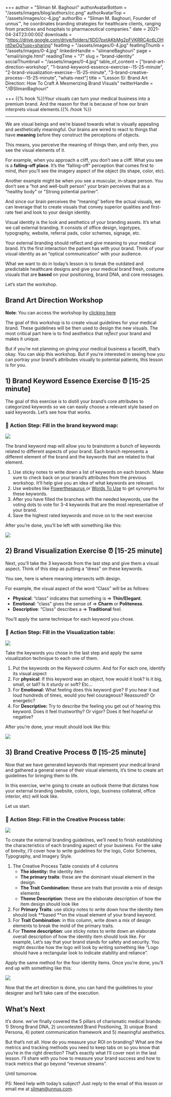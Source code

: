 +++
author = "Sliman M. Baghouri"
authorAvatarBottom = "/assets/images/blog/authors/cc.png"
authorAvatarTop = "/assets/images/cc-4.jpg"
authorBio = "Sliman M. Baghouri, Founder of unnus™, he coordinates branding strategies for healthcare clients, ranging from practices and hospitals to pharmaceutical companies."
date = 2021-04-24T23:00:00Z
downloads = "https://drive.google.com/drive/folders/1IDD7pxtAKbMg2pFVKRRC4c6LOHnt0wOg?usp=sharing"
featImg = "/assets/images/0-4.jpg"
featImgThumb = "/assets/images/0-4.jpg"
linkedinHandle = "slimaneBaghouri"
page = "email/single.html"
readingTime = "7"
slug = "brand-identity"
socialThumbnail = "/assets/images/0-4.jpg"
table_of_content = ["brand-art-direction-workshop", "1-brand-keyword-essence-exercise--15-25-minute", "2-brand-visualization-exercise--15-25-minute", "3-brand-creative-process--15-25-minute", "whats-next"]
title = "Lesson 5): Brand Art Direction: How To Craft A Mesmerizing Brand Visuals"
twitterHandle = "/@SlimanBaghouri"

+++
{{% hook %}}Your visuals can turn your medical business into a premium brand. And the reason for that is because of how our brain interprets visual elements.{{% /hook %}}

***

We are visual beings and we’re biased towards what is visually appealing and aesthetically meaningful. Our brains are wired to react to things that have **meaning** before they construct the perceptions of objects.

This means, you perceive the meaning of things then, and only then, you see the visual elements of it.

For example, when you approach a cliff, you don’t see a cliff. What you see is a **falling-off place**. It’s the “falling-off” perception that comes first to mind, _then_ you’ll see the imagery aspect of the object (its shape, color, etc).

Another example might be when you see a muscular, in-shape person. You don’t see a “hot and well-built person" your brain perceives that as a "healthy body" or "Strong potential partner”.

And since our brain perceives the “meaning” before the actual visuals, we can leverage that to create visuals that convey superior qualities and first-rate feel and look to your design identity.

Visual identity is the look and aesthetics of your branding assets. It’s what we call external branding. It consists of office design, logotypes, typography, website, referral pads, color schemes, signage, etc.

Your external branding should reflect and give meaning to your medical brand. It’s the first interaction the patient has with your brand. Think of your visual identity as an “optical communication” with your audience.

What we want to do in today’s lesson is to break the outdated and predictable healthcare designs and give your medical brand fresh, costume visuals that are **based** on your positioning, brand DNA, and core messages.

Let’s start the workshop.

## Brand Art Direction Workshop

**Note**: You can access the workshop by [clicking here](https://miro.com/app/board/o9J_lUESbeA=/) 

The goal of this workshop is to create visual guidelines for your medical brand. These guidelines will be then used to design the new visuals. The most critical part here is to find aesthetics that _reflect_ your brand and makes it unique.

But if you’re not planning on giving your medical business a facelift, that’s okay. You can skip this workshop. But if you’re interested in seeing how you can portray your brand’s attributes visually to potential patients, this lesson is for you.

## 1) Brand Keyword Essence Exercise ⏰ \[15-25 minute\]

The goal of this exercise is to distill your brand’s core attributes to categorized keywords so we can easily choose a relevant style based on said keywords. Let’s see how that works.

### 🔴 Action Step: Fill in the brand keyword map:

![](/assets/images/1.png)

The brand keyword map will allow you to brainstorm a bunch of keywords related to different aspects of your brand. Each branch represents a different element of the brand and the keywords that are related to that element.

1. Use sticky notes to write down a list of keywords on each branch. Make sure to check back on your brand’s attributes from the previous workshop. It’ll help give you an idea of what keywords are relevant.
2. Use websites like [Powerthesaurus ](https://www.powerthesaurus.org/)or [Words To Use](https://www.words-to-use.com/) to get synonyms for these keywords.
3. After you have filled the branches with the needed keywords, use the voting dots to vote for 3-4 keywords that are the most representative of your brand.
4. Save the highest rated keywords and move on to the next exercise

After you’re done, you’ll be left with something like this:

![](/assets/images/2.png)

## 2) Brand Visualization Exercise ⏰ \[15-25 minute\]

Next, you’ll take the 3 keywords from the last step and give them a visual aspect. Think of this step as putting a “dress” on these keywords.

You see, here is where meaning intersects with design.

For example, the visual aspect of the word “Class” will be as follows:

* **Physical**: “class” indicates that something is ⇒ **Thin/Elegant**.
* **Emotional**: “class” gives the sense of ⇒ **Charm** or **Politeness**.
* **Descriptive**: “Class” describes a ⇒ **Traditional** feel.

You’ll apply the same technique for each keyword you chose.

### 🔴 Action Step: Fill in the Visualization table:

![](/assets/images/3-1.png)

Take the keywords you chose in the last step and apply the same visualization technique to each one of them.

1. Put the keywords on the Keyword column. And for For each one, identify its visual aspect
2. For **physical**: If this keyword was an object, how would it look? Is it big, small, or tall? Is it sturdy or soft? Etc…
3. For **Emotional:** What feeling does this keyword give? If you hear it out loud hundreds of times, would you feel courageous? Reassured? Or energetic?
4. For **Descriptive:** Try to describe the feeling you get out of hearing this keyword. Does it feel trustworthy? Or vigor? Does it feel hopeful or negative?

After you’re done, your result should look like this:

![](/assets/images/4-2.png)

## 3) Brand Creative Process ⏰ \[15-25 minute\]

Now that we have generated keywords that represent your medical brand and gathered a general sense of their visual elements, it’s time to create art guidelines for bringing them to life.

In this exercise, we’re going to create an outlook theme that dictates how your external branding (website, colors, logo, business collateral, office interior, etc) will look like.

Let us start.

### 🔴 Action Step: Fill in the Creative Process table:

![](/assets/images/5-2.png)

To create the external branding guidelines, we’ll need to finish establishing the characteristics of each branding aspect of your business. For the sake of brevity, I’ll cover how to write guidelines for the logo, Color Schemes, Typography, and Imagery Style.

1. The Creative Process Table consists of 4 columns
   * **The identity:** the identity item
   * **The primary traits**: these are the dominant visual element in the design.
   * **The Trait Combination**: these are traits that provide a mix of design elements
   * **Theme Description**: these are the elaborate description of how the item design should look like
2. For **Primary Traits**: use sticky notes to write down how the identity item should look **based **on the visual element of your brand keyword.
3. For **Trait Combination**: in this column, write down a mix of design elements to break the mold of the primary traits.
4. For **Theme description**: use sticky notes to write down an elaborate overall description of how the identity item should look like. For example, Let’s say that your brand stands for safety and security. You might describe how the logo will look by writing something like “Logo should have a rectangular look to indicate stability and reliance”.

Apply the same method for the four identity items. Once you’re done, you’ll end up with something like this:

![](/assets/images/6-2.png)

Now that the art direction is done, you can hand the guidelines to your designer and he’ll take care of the execution.

## What’s Next

It’s done. we’ve finally covered the 5 pillars of charismatic medical brands: 1) Strong Brand DNA, 2) uncontested Brand Positioning, 3) unique Brand Persona, 4) potent communication framework and 5) meaningful aesthetics.

But that’s not all. How do you measure your ROI on branding? What are the metrics and tracking methods you need to keep tabs on so you know that you’re in the right direction? That’s exactly what I’ll cover next in the last lesson. I’ll share with you how to measure your brand success and how to track metrics that go beyond “revenue streams”.

Until tomorrow.

PS: Need help with today’s subject? Just reply to the email of this lesson or email me at [sliman@unnus.com](mailto:sliman@unnus.com).